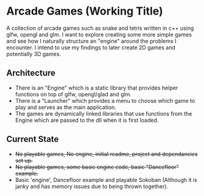 # Arcade Games (Working Title)

A collection of arcade games such as snake and tetris written in c++ using glfw, opengl and glm. I want to explore creating some more simple games and see how I naturally structure an "engine" around the problems I encounter. I intend to use my findings to later create 2D games and potentially 3D games.

## Architecture
- There is an "Engine" which is a static library that provides helper functions on top of glfw, opengl/glad and glm.
- There is a "Launcher" which provides a menu to choose which game to play and serves as the main application.
- The games are dynamically linked libraries that use functions from the Engine which are passed to the dll when it is first loaded.

## Current State
- ~~No playable games, No engine, initial readme, project and dependancies set up.~~
- ~~No playable games, some basic engine code, basic "Dancefloor" example.~~
- Basic 'engine', Dancefloor example and playable Sokoban (Although it is janky and has memory issues due to being thrown together).